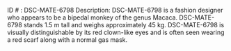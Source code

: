 ID # : DSC-MATE-6798
Description: DSC-MATE-6798 is a fashion designer who appears to be a bipedal monkey of the genus Macaca. DSC-MATE-6798 stands 1.5 m tall and weighs approximately 45 kg. DSC-MATE-6798 is visually distinguishable by its red clown-like eyes and is often seen wearing a red scarf along with a normal gas mask.